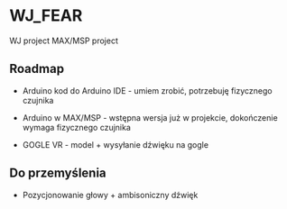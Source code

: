 
# WJ_FEAR

WJ project MAX/MSP project



## Roadmap

- Arduino kod do Arduino IDE - umiem zrobić, potrzebuję fizycznego czujnika

- Arduino w MAX/MSP - wstępna wersja już w projekcie, dokończenie wymaga fizycznego czujnika

- GOGLE VR - model + wysyłanie dźwięku na gogle

## Do przemyślenia

- Pozycjonowanie głowy + ambisoniczny dźwięk

